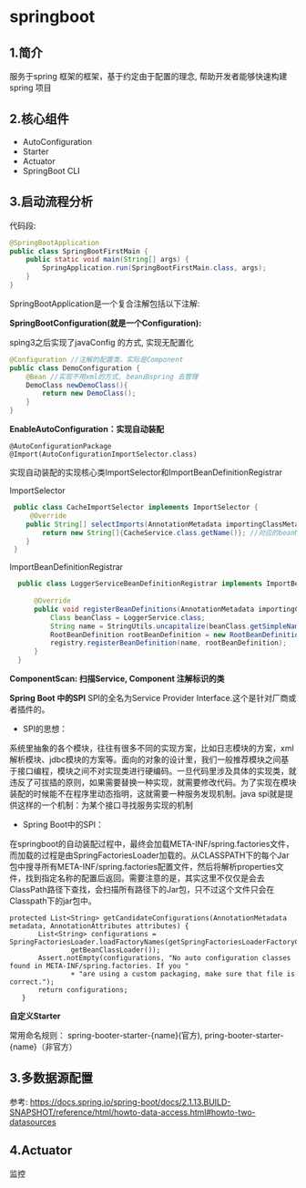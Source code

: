 # springboot

1.简介
----
服务于spring 框架的框架，基于约定由于配置的理念, 帮助开发者能够快速构建spring 项目


2.核心组件
-------
* AutoConfiguration
* Starter
* Actuator
* SpringBoot CLI

3.启动流程分析
-------
代码段:
````java
@SpringBootApplication
public class SpringBootFirstMain {
    public static void main(String[] args) {
        SpringApplication.run(SpringBootFirstMain.class, args);
    }
}
````
SpringBootApplication是一个复合注解包括以下注解:

 **SpringBootConfiguration(就是一个Configuration):**
 
 sping3之后实现了javaConfig 的方式, 实现无配置化
 ````java
 @Configuration //注解的配置类，实际是Component
 public class DemoConfiguration {
     @Bean //实现不用xml的方式, bean由spring 去管理
     DemoClass newDemoClass(){
         return new DemoClass();
     }
 }
 ````
 **EnableAutoConfiguration：实现自动装配**
    
    @AutoConfigurationPackage
    @Import(AutoConfigurationImportSelector.class)
  实现自动装配的实现核心类ImportSelector和ImportBeanDefinitionRegistrar
  
  ImportSelector
   ````java
    public class CacheImportSelector implements ImportSelector {
        @Override
       public String[] selectImports(AnnotationMetadata importingClassMetadata) {
           return new String[]{CacheService.class.getName()}; //对应的beanName
       }
    }
   ````  
   ImportBeanDefinitionRegistrar
  ````java
    public class LoggerServiceBeanDefinitionRegistrar implements ImportBeanDefinitionRegistrar {
    
        @Override
        public void registerBeanDefinitions(AnnotationMetadata importingClassMetadata, BeanDefinitionRegistry registry) {
            Class beanClass = LoggerService.class;
            String name = StringUtils.uncapitalize(beanClass.getSimpleName()); //首字母转成小写
            RootBeanDefinition rootBeanDefinition = new RootBeanDefinition(beanClass);
            registry.registerBeanDefinition(name, rootBeanDefinition);
        }
    }
  ````  
    
 
 **ComponentScan: 扫描Service, Component 注解标识的类**
 
 **Spring Boot 中的SPI**
 SPI的全名为Service Provider Interface.这个是针对厂商或者插件的。
 
 * SPI的思想：
 
 系统里抽象的各个模块，往往有很多不同的实现方案，比如日志模块的方案，xml解析模块、jdbc模块的方案等。面向的对象的设计里，我们一般推荐模块之间基于接口编程，模块之间不对实现类进行硬编码。一旦代码里涉及具体的实现类，就违反了可拔插的原则，如果需要替换一种实现，就需要修改代码。为了实现在模块装配的时候能不在程序里动态指明，这就需要一种服务发现机制。java spi就是提供这样的一个机制：为某个接口寻找服务实现的机制
 
 * Spring Boot中的SPI：
 
 在springboot的自动装配过程中，最终会加载META-INF/spring.factories文件，而加载的过程是由SpringFactoriesLoader加载的。从CLASSPATH下的每个Jar包中搜寻所有META-INF/spring.factories配置文件，然后将解析properties文件，找到指定名称的配置后返回。需要注意的是，其实这里不仅仅是会去ClassPath路径下查找，会扫描所有路径下的Jar包，只不过这个文件只会在Classpath下的jar包中。
 ````
 protected List<String> getCandidateConfigurations(AnnotationMetadata metadata, AnnotationAttributes attributes) {
 		List<String> configurations = SpringFactoriesLoader.loadFactoryNames(getSpringFactoriesLoaderFactoryClass(),
 				getBeanClassLoader());
 		Assert.notEmpty(configurations, "No auto configuration classes found in META-INF/spring.factories. If you "
 				+ "are using a custom packaging, make sure that file is correct.");
 		return configurations;
 	}
 ````
 
 **自定义Starter**
 
 常用命名规则： spring-booter-starter-{name}(官方), pring-booter-starter-{name}（非官方）
 
 
3.多数据源配置
-------
参考:
https://docs.spring.io/spring-boot/docs/2.1.13.BUILD-SNAPSHOT/reference/html/howto-data-access.html#howto-two-datasources

4.Actuator
-------
监控
 
 
 
 
 

